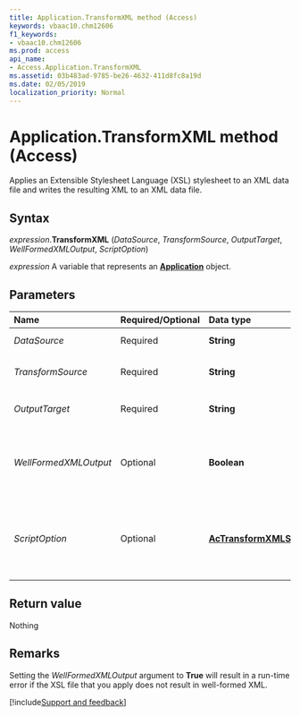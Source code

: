 ```yaml
---
title: Application.TransformXML method (Access)
keywords: vbaac10.chm12606
f1_keywords:
- vbaac10.chm12606
ms.prod: access
api_name:
- Access.Application.TransformXML
ms.assetid: 03b483ad-9785-be26-4632-411d8fc8a19d
ms.date: 02/05/2019
localization_priority: Normal
---
```



# Application.TransformXML method (Access)

Applies an Extensible Stylesheet Language (XSL) stylesheet to an XML data file and writes the resulting XML to an XML data file.


## Syntax

_expression_.**TransformXML** (_DataSource_, _TransformSource_, _OutputTarget_, _WellFormedXMLOutput_, _ScriptOption_)

_expression_ A variable that represents an **[Application](Access.Application.md)** object.


## Parameters

|Name|Required/Optional|Data type|Description|
|:-----|:-----|:-----|:-----|
| _DataSource_|Required|**String**|The name and path of the XML file to import.|
| _TransformSource_|Required|**String**|The name and path to the XSL file to apply to the XML data file.|
| _OutputTarget_|Required|**String**|The file name and path for the resulting XML data file after applying the XSL file.|
| _WellFormedXMLOutput_|Optional|**Boolean**|Setting this argument to **True** will create a well-formed XML file. Setting this argument to **False** will encode the resulting XML file in UTF-16 format. The default value is **False**.|
| _ScriptOption_|Optional|**[AcTransformXMLScriptOption](Access.AcTransformXMLScriptOption.md)**|An **AcTransformXMLScriptOption** constant that specifies the action taken if the XSL file contains scripting code. The default value is **acPromptScript**.|

## Return value

Nothing


## Remarks

Setting the _WellFormedXMLOutput_ argument to **True** will result in a run-time error if the XSL file that you apply does not result in well-formed XML.




[!include[Support and feedback](~/includes/feedback-boilerplate.md)]